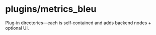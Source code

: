 # plugins/metrics_bleu

Plug‑in directories—each is self‑contained and adds backend nodes + optional UI.
